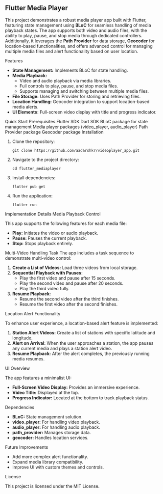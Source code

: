 <h2>Flutter Media Player</h2>
<p>This project demonstrates a robust media player app built with Flutter, featuring state management using <strong>BLoC</strong> for seamless handling of media playback states. The app supports both video and audio files, with the ability to play, pause, and stop media through dedicated controllers. Additionally, it leverages the <strong>Path Provider</strong> for data storage, <strong>Geocoder</strong> for location-based functionalities, and offers advanced control for managing multiple media files and alert functionality based on user location.</p>
Features
<ul> <li><strong>State Management:</strong> Implements BLoC for state handling.</li> <li><strong>Media Playback:</strong> <ul> <li>Video and audio playback via media libraries.</li> <li>Full controls to play, pause, and stop media files.</li> <li>Supports managing and switching between multiple media files.</li> </ul> </li> <li><strong>File Storage:</strong> Uses Path Provider for storing and retrieving files.</li> <li><strong>Location Handling:</strong> Geocoder integration to support location-based media alerts.</li> <li><strong>UI Elements:</strong> Full-screen video display with title and progress indicator.</li> </ul>
Quick Start
Prerequisites
Flutter SDK
Dart SDK
BLoC package for state management
Media player packages (video_player, audio_player)
Path Provider package
Geocoder package
Installation
<ol> <li>Clone the repository: <pre><code>git clone https://github.com/aadarshk7/videoplayer_app.git</code></pre> </li> <li>Navigate to the project directory: <pre><code>cd flutter_mediaplayer</code></pre> </li> <li>Install dependencies: <pre><code>flutter pub get</code></pre> </li> <li>Run the application: <pre><code>flutter run</code></pre> </li> </ol>
Implementation Details
Media Playback Control
<p>This app supports the following features for each media file:</p> <ul> <li><strong>Play:</strong> Initiates the video or audio playback.</li> <li><strong>Pause:</strong> Pauses the current playback.</li> <li><strong>Stop:</strong> Stops playback entirely.</li> </ul>
Multi-Video Handling Task
The app includes a task sequence to demonstrate multi-video control:

<ol> <li><strong>Create a List of Videos:</strong> Load three videos from local storage.</li> <li><strong>Sequential Playback with Pauses:</strong> <ul> <li>Play the first video and pause after 15 seconds.</li> <li>Play the second video and pause after 20 seconds.</li> <li>Play the third video fully.</li> </ul> </li> <li><strong>Resume Playback:</strong> <ul> <li>Resume the second video after the third finishes.</li> <li>Resume the first video after the second finishes.</li> </ul> </li> </ol>
Location Alert Functionality
<p>To enhance user experience, a location-based alert feature is implemented:</p> <ol> <li><strong>Station Alert Videos:</strong> Create a list of stations with specific latitude and longitude.</li> <li><strong>Alert on Arrival:</strong> When the user approaches a station, the app pauses any current media and plays a station alert video.</li> <li><strong>Resume Playback:</strong> After the alert completes, the previously running media resumes.</li> </ol>
UI Overview
<p>The app features a minimalist UI:</p> <ul> <li><strong>Full-Screen Video Display:</strong> Provides an immersive experience.</li> <li><strong>Video Title:</strong> Displayed at the top.</li> <li><strong>Progress Indicator:</strong> Located at the bottom to track playback status.</li> </ul>
Dependencies
<ul> <li><strong>BLoC:</strong> State management solution.</li> <li><strong>video_player:</strong> For handling video playback.</li> <li><strong>audio_player:</strong> For handling audio playback.</li> <li><strong>path_provider:</strong> Manages storage data.</li> <li><strong>geocoder:</strong> Handles location services.</li> </ul>
Future Improvements
<ul> <li>Add more complex alert functionality.</li> <li>Expand media library compatibility.</li> <li>Improve UI with custom themes and controls.</li> </ul>
License
<p>This project is licensed under the MIT License.</p>
